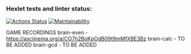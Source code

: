 ### Hexlet tests and linter status:
[![Actions Status](https://github.com/Nerio01/frontend-project-44/actions/workflows/hexlet-check.yml/badge.svg)](https://github.com/Nerio01/frontend-project-44/actions)
[![Maintainability](https://api.codeclimate.com/v1/badges/b5a033d18b26753bdf80/maintainability)](https://codeclimate.com/github/Nerio01/frontend-project-44/maintainability)

GAME RECORDINGS
brain-even - https://asciinema.org/a/CO7h2BoKpOdB09t9mMfXBE3Bz
brain-calc - TO BE ADDED
brain-gcd - TO BE ADDED
